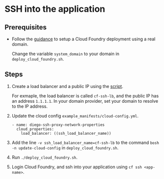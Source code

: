 # SSH into the application

## Prerequisites

* Follow the [guidance](../../get-started/via-arm-templates/deploy-bosh-via-arm-templates.md) to setup a Cloud Foundry deployment using a real domain.

    Change the variable `system_domain` to your domain in `deploy_cloud_foundry.sh`.

## Steps

1. Create a load balancer and a public IP using the [script](./create-load-balancer.sh).

    For exmaple, the load balancer is called `cf-ssh-lb`, and the public IP has an address `1.1.1.1`. In your domain provider, set your domain to resolve to the IP address.

1. Update the cloud config `example_manifests/cloud-config.yml`.

    ```
    - name: diego-ssh-proxy-network-properties
      cloud_properties:
        load_balancer: ((ssh_load_balancer_name))
    ```

1. Add the line `-v ssh_load_balancer_name=cf-ssh-lb` to the command `bosh -n update-cloud-config` in `deploy_cloud_foundry.sh`.

1. Run `./deploy_cloud_foundry.sh`.

1. Login Cloud Foundry, and ssh into your application using `cf ssh <app-name>`.
